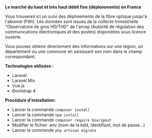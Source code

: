 **Le marché du haut et très haut débit fixe (déploiements) en France**

Vous trouverez ici un suivi des déploiements de la fibre optique jusqu'à l'abonné (Ftth). Les données sont issues de la collecte trimestrielle "Observatoire de gros HD/THD" de l'arcep (Autorité de régulation des communications électroniques et des postes) disponibles sous licence ouverte.

Vous pouvez obtenir directement des informations sur une région, un département ou une commune en saisissant son nom dans le champ correspondant.

**Technologies utilisées :** 
- Laravel
- Laravel Mix
- Vue.js
- Bootstrap 4


**Procédure d'installation:**

- Lancer la commande ``` composer install ```
- Lancer la commande ``` npm install ``` 
- Lancer la commande ``` composer require box/spout ``` 
- Modifier le fichier .env (nom de la bdd, identifiant, mot de passe...)
- Lancer la commande ``` php artisan migrate ``` 